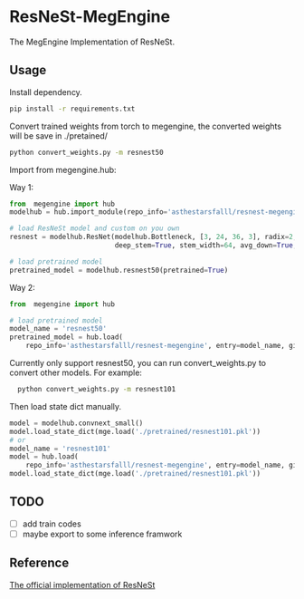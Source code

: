 # ResNeSt-MegEngine

The MegEngine Implementation of ResNeSt.

## Usage

Install dependency.

```bash
pip install -r requirements.txt
```

Convert trained weights from torch to megengine, the converted weights will be save in ./pretained/

```bash
python convert_weights.py -m resnest50
```

Import from megengine.hub:

Way 1:

```python
from  megengine import hub
modelhub = hub.import_module(repo_info='asthestarsfalll/resnest-megengine', git_host='github.com')

# load ResNeSt model and custom on you own
resnest = modelhub.ResNet(modelhub.Bottleneck, [3, 24, 36, 3], radix=2, groups=1, bottleneck_width=64,
                          deep_stem=True, stem_width=64, avg_down=True, avd=True, avd_first=False)

# load pretrained model 
pretrained_model = modelhub.resnest50(pretrained=True) 
```

Way 2:

```python
from  megengine import hub

# load pretrained model 
model_name = 'resnest50'
pretrained_model = hub.load(
    repo_info='asthestarsfalll/resnest-megengine', entry=model_name, git_host='github.com', pretrained=True)
```

Currently only support resnest50, you can run convert_weights.py to convert other models.
For example:

```bash
  python convert_weights.py -m resnest101
```

Then load state dict manually.

```python
model = modelhub.convnext_small()
model.load_state_dict(mge.load('./pretrained/resnest101.pkl'))
# or
model_name = 'resnest101'
model = hub.load(
    repo_info='asthestarsfalll/resnest-megengine', entry=model_name, git_host='github.com')
model.load_state_dict(mge.load('./pretrained/resnest101.pkl'))
```

## TODO

- [ ] add train codes
- [ ] maybe export to some inference framwork

## Reference

[The official implementation of ResNeSt](https://github.com/zhanghang1989/ResNeSt)
